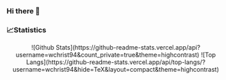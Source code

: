 ### Hi there 👋

<!--
**wchrist94/wchrist94** is a ✨ _special_ ✨ repository because its `README.md` (this file) appears on your GitHub profile.

Here are some ideas to get you started:

- 🔭 I’m currently working on ...
- 🌱 I’m currently learning ...
- 👯 I’m looking to collaborate on ...
- 🤔 I’m looking for help with ...
- 💬 Ask me about ...
- 📫 How to reach me: ...
- 😄 Pronouns: ...
- ⚡ Fun fact: ...
-->
### 📈Statistics

<p align="center">
    ![Github Stats](https://github-readme-stats.vercel.app/api?username=wchrist94&count_private=true&theme=highcontrast)
    ![Top Langs](https://github-readme-stats.vercel.app/api/top-langs/?username=wchrist94&hide=TeX&layout=compact&theme=highcontrast)
</p>

<div align="center">
    <img  src="https://github-readme-
    
    streak-stats.herokuapp.com/?user=wchrist94" />
</div>
